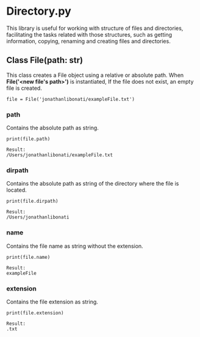 # Directory.py
This library is useful for working with structure of files and directories, facilitating the tasks related with those structures, such as getting information, copying, renaming and creating files and directories.

## Class File(path: str)
This class creates a File object using a relative or absolute path.
When __File('<new file's path>')__ is instantiated, If the file does not exist, an empty file is created.  

```file = File('jonathanlibonati/exampleFile.txt')```

### path
Contains the absolute path as string.  
```
print(file.path)

Result:
/Users/jonathanlibonati/exampleFile.txt
```

### dirpath
Contains the absolute path as string of the directory where the file is located.  
```
print(file.dirpath)

Result:
/Users/jonathanlibonati
```

### name
Contains the file name as string without the extension.  
```
print(file.name)

Result:
exampleFile
```

### extension
Contains the file extension as string.  
```
print(file.extension)

Result:
.txt
```
